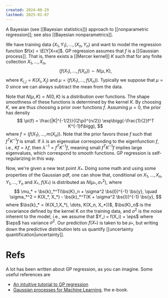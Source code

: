 ```yaml
---
created: 2024-08-29
lastmod: 2025-01-07
---
```


A Bayesian (see [[Bayesian statistics]]) approach to [[nonparametric regression]]; see also [[Bayesian nonparametrics]]. 

We have training data $(X_1,Y_1),\dots,(X_n,Y_n)$ and want to model the regression function $f(x) = \E[Y|X=x]$. GP regression assumes that $f$ is a [[Gaussian process]]. That is, there exists a [[Mercer kernel]] $K$ such that for any finite collection $X_1,\dots,X_n$, 
$$
(f(X_1),\dots,f(X_n)) \sim N(\mu,K),
$$
where $K_{i,j} = K(X_i,X_j)$ and $\mu = (f(X_1),\dots,f(X_n))$. Typically we suppose that $\mu=0$ since we can always subtract the mean from the data. 

Note that $N(\mu,K) = N(0,K)$ is a distribution over functions. The shape smoothness of these functions is determined by the kernel $K$. By choosing $K$, we are thus choosing a prior over functions $f$. Assuming $\mu=0$, the prior has density 
$$
\pi(f) = \frac{|K|^{-1/2}}{(2\pi)^{n/2}} \exp\bigg(-\frac{1}{2}f^T K^{-1}f\bigg),
$$
where $f = (f(X_1),\dots,m(X_n))$. Note that the prior favors those $f$ such that $f^T K^{-1} f$ is small. If $\lambda$ is an eigenvalue corresponding to the eigenfunction $f$, i.e., $Kf = \lambda f$, then $\lambda^{-1} = f^T K^{-1}f$, meaning small $f^T K^{-1}f$ implies large eigenvalues, which correspond to smooth functions. GP regression is self-regularizing in this way. 

Now, we're given a new test point $X_*$. Doing some math and using some properties of the Gaussian pdf, one can show that, conditional on $X_1,\dots,X_n$, $Y_1,\dots,Y_n$ and $X_*$, $f(X_*)$ is distributed as $N(\mu_*, \sigma^2_*)$, where 
$$
\mu_* = \bs{k}_*^T(\bs{K}_n + \sigma^2 \bs{I})^{-1} \bs{y}, \quad \sigma_*^2 = K(X_*, X_*) - \bs{k}_*^T(K + \sigma^2 \bs{I})^{-1} \bs{y}, 
$$
where $\bs{k}_* = (K(X_1,X_*), \dots, K(X_n, X_*))$, $\bs{K}_n$ is the covariance defined by the kernel K on the training data, and $\sigma^2$ is the noise inherent to the model, i.e., we assume that $Y_i = f(X_i) + \eps$ where $\eps$ has variance $\sigma^2$. Our prediction $f(X_*)$ is taken to be $\mu_*$, but writing down the predictive distribution lets us quantify [[uncertainty quantification|uncertainty]]. 

# Refs 
A lot has been written about GP regression, as you can imagine. Some useful references are 
- [An intuitive tutorial to GP regression](https://arxiv.org/pdf/2009.10862v5) 
- [Gaussian processes for Machine Learning](https://gaussianprocess.org/gpml/), the e-book. 
